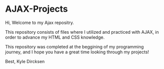 # AJAX-Projects

Hi, Welcome to my Ajax repositry.

This repository consists of files where I utilized and practiced with AJAX, in order to advance my HTML and CSS knowledge.

This repository was completed at the beggining of my programming journey, and I hope you have a great time looking through my projects!

Best,
Kyle Dircksen
